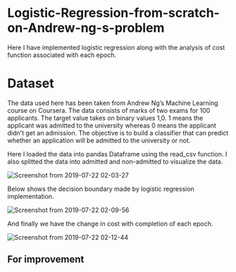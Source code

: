 # Logistic-Regression-from-scratch-on-Andrew-ng-s-problem
Here I have implemented logistic regression along with the analysis of cost function associated with each epoch.

# Dataset
The data used here has been taken from Andrew Ng’s Machine Learning course on Coursera. The data consists of marks of two exams for 100 applicants. The target value takes on binary values 1,0. 1 means the applicant was admitted to the university whereas 0 means the applicant didn't get an admission. The objective is to build a classifier that can predict whether an application will be admitted to the university or not.

Here I loaded the data into pandas Dataframe using the read_csv function. I also splitted the data into admitted and non-admitted to visualize the data.

![Screenshot from 2019-07-22 02-03-27](https://user-images.githubusercontent.com/31368133/61596747-148c0980-ac25-11e9-8cb2-15332fd5c7dd.png)

Below shows the decision boundary made by logistic regression implementation.

![Screenshot from 2019-07-22 02-09-56](https://user-images.githubusercontent.com/31368133/61596819-dfcc8200-ac25-11e9-84cb-9dfd8652a956.png)

And finally we have the change in cost with completion of each epoch.

![Screenshot from 2019-07-22 02-12-44](https://user-images.githubusercontent.com/31368133/61596845-3df96500-ac26-11e9-94a2-a3bb29b4b22a.png)

## For improvement